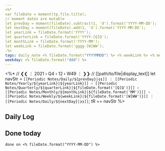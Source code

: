 ```yaml
---
<%*
var fileDate = moment(tp.file.title);
// moment dates are mutable
let prevDay = moment(fileDate).subtract(1, 'd').format('YYYY-MM-DD');
let nextDay = moment(fileDate).add(1, 'd').format('YYYY-MM-DD');
let yearLink = fileDate.format('YYYY');
let quarterLink = fileDate.format('YYYY-[Q]Q');
let monthLink = fileDate.format('YYYY-MM');
let weekLink = fileDate.format('gggg-[W]WW');
-%>
tags: daily_note <% fileDate.format("YYYYMMDD") %> <% weekLink %> <% monthLink %> <% quarterLink %> <% yearLink %>
weekday: <% fileDate.format("ddd") %>
---
```

<%*
// ❮❮ ⋮ 2021 › Q4 › 12 › W49 ⋮ ❯❯
// [[path/to/file|display_text]]
let navStr = `[[Periodic Notes/Daily/${prevDay}|❮❮]] ⋮ [[Periodic Notes/Yearly/${yearLink}|${yearLink}]] › [[Periodic Notes/Quarterly/${quarterLink}|${fileDate.format('[Q]Q')}]] › [[Periodic Notes/Monthly/${monthLink}|${fileDate.format('MM')}]] › [[Periodic Notes/Weekly/${weekLink}|${fileDate.format('[W]WW')}]] ⋮ [[Periodic Notes/Daily/${nextDay}|❯❯]]`;
tR += navStr
%>
## Daily Log

## Done today 
```tasks 
done on <% fileDate.format("YYYY-MM-DD") %>
``` 


